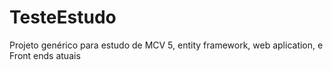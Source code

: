 # TesteEstudo
Projeto genérico para estudo de MCV 5, entity framework, web aplication, e Front ends atuais
